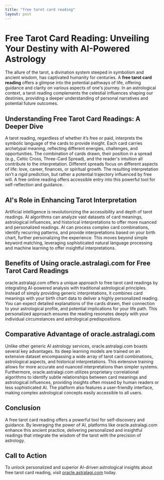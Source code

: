 ```yaml
---
title: "free tarot card reading"
layout: post
---
```


# Free Tarot Card Reading: Unveiling Your Destiny with AI-Powered Astrology

The allure of the tarot, a divination system steeped in symbolism and ancient wisdom, has captivated humanity for centuries.  A **free tarot card reading** offers a glimpse into the potential pathways of life, offering guidance and clarity on various aspects of one's journey.  In an astrological context, a tarot reading complements the celestial influences shaping our destinies, providing a deeper understanding of personal narratives and potential future outcomes.

## Understanding Free Tarot Card Readings: A Deeper Dive

A tarot reading, regardless of whether it’s free or paid, interprets the symbolic language of the cards to provide insight. Each card carries archetypal meaning, reflecting different energies, challenges, and opportunities. The combination of cards drawn, their position in a spread (e.g., Celtic Cross, Three-Card Spread), and the reader's intuition all contribute to the interpretation.  Different spreads focus on different aspects of life: love, career, finances, or spiritual growth.  The resulting interpretation isn't a rigid prediction, but rather a potential trajectory influenced by free will.  A free online reading offers accessible entry into this powerful tool for self-reflection and guidance.


## AI's Role in Enhancing Tarot Interpretation

Artificial intelligence is revolutionizing the accessibility and depth of tarot readings. AI algorithms can analyze vast datasets of card meanings, astrological influences, and historical interpretations to offer more nuanced and personalized readings.  AI can process complex card combinations, identify recurring patterns, and provide interpretations based on your birth chart, further personalizing the experience. This moves beyond simple keyword matching, leveraging sophisticated natural language processing and machine learning to offer insightful interpretations.

## Benefits of Using oracle.astralagi.com for Free Tarot Card Readings

oracle.astralagi.com offers a unique approach to free tarot card readings by integrating AI-powered analysis with traditional astrological principles.  Instead of simply providing generic interpretations, it combines card meanings with your birth chart data to deliver a highly personalized reading. You can expect detailed explanations of the cards drawn, their connection to your astrological profile, and potential implications for your life path. This personalized approach ensures the reading resonates deeply with your individual circumstances and astrological predispositions.

## Comparative Advantage of oracle.astralagi.com

Unlike other generic AI astrology services, oracle.astralagi.com boasts several key advantages. Its deep learning models are trained on an extensive dataset encompassing a wide array of tarot card combinations, astrological aspects, and historical interpretations. This extensive training allows for more accurate and nuanced interpretations than simpler systems. Furthermore, oracle.astralagi.com utilizes proprietary correlational algorithms to identify subtle relationships between card meanings and astrological influences, providing insights often missed by human readers or less sophisticated AI. The platform also features a user-friendly interface, making complex astrological concepts easily accessible to all users.


## Conclusion

A free tarot card reading offers a powerful tool for self-discovery and guidance.  By leveraging the power of AI, platforms like oracle.astralagi.com enhance this ancient practice, delivering personalized and insightful readings that integrate the wisdom of the tarot with the precision of astrology.

## Call to Action

To unlock personalized and superior AI-driven astrological insights about free tarot card reading, visit [oracle.astralagi.com](https://oracle.astralagi.com) today.